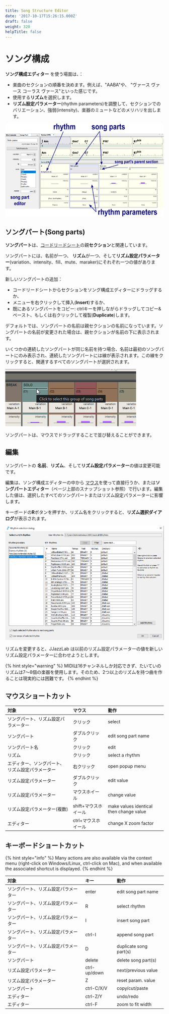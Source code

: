 ```yaml
---
title: Song Structure Editor
date: '2017-10-17T15:26:15.000Z'
draft: false
weight: 320
helpTitle: false
---
```


# ソング構成

**ソング構成エディター** を使う場面は、：

* 楽曲のセクションの順番を決めます。例えば、"AABA"や、 "ヴァース ヴァース コーラス ヴァース"といった感じです。
* 使用する**リズム**を選択します。 
* **リズム設定パラメーター**\(rhythm parameters\)を調整して、セクションでのバリエーション、強弱\(intensity\)、楽器のミュートなどのメリハリを出します。

![](../../.gitbook/assets/songstructureeditor.png)

## ソングパート\(Song parts\)

**ソングパート**は、[コードリードシート](chord-lead-sheet.md)の親**セクション**と関連しています。

ソングパートには、名前が一つ、 **リズム**が一つ、そして**リズム設定パラメーター**\(variation、intensity、fill、mute、maraker\)にそれぞれ一つの値があります。

新しいソングパートの追加：

* コードリードシートからセクションをソング構成エディターにドラッグするか、
* メニューを右クリックして挿入\(**Insert**\)するか、
* 既にあるソングパートをコピー: ctrlキーを押しながらドラッグしてコピー&ペースト、もしくは右クリックして複製\(**Duplicate**\)します。

デフォルトでは、ソングパートの名前は親セクションの名前になっています。ソングパートの名前が変更された場合は、親セクションが名前の下に表示されます。

いくつかの連続したソングパートが同じ名前を持つ場合、名前は最初のソングパートにのみ表示され、連続したソングパートには線が表示されます。この線をクリックすると、関連するすべてのソングパートが選択されます。

![](../../.gitbook/assets/songparts-samename.png)

ソングパートは、マウスでドラッグすることで並び替えることができます。

## 編集

ソングパートの **名前**、**リズム**、そして**リズム設定パラメーター**の値は変更可能です。

編集は、ソング構成エディターの中から [マウス](song-structure.md#mouse-shortcuts)を使って直接行うか、または**ソングパートエディター**（ページ上部のスナップショット参照）で行います。編集した値は、選択したすべてのソングパートまたはリズム設定パラメーターに影響します。

キーボードの**R**ボタンを押すか、リズム名をクリックすると、**リズム選択ダイアログ**が表示されます。

![](../../.gitbook/assets/rhythm-selection-dialog.png)

リズムを変更すると、JJazzLab は以前のリズム設定パラメーターの値を新しいリズム設定パラメーターに合わせようとします。

{% hint style="warning" %}
MIDIは16チャンネルしか対応できず、たいていのリズムは7～8個の楽器を使用します。そのため、2つ以上のリズムを持つ曲を作ることは現実的には困難です。
{% endhint %}

## マウスショートカット

| 対象 | マウス | 動作 |
| :--- | :--- | :--- |
| ソングパート、リズム設定パラメーター | クリック | select |
| ソングパート | ダブルクリック | edit song part name |
| ソングパート名 | クリック | edit  |
| リズム | クリック | select a rhythm |
| エディター、ソングパート、リズム設定パラメーター | 右クリック | open popup menu |
| リズム設定パラメーター | ダブルクリック | edit value |
| リズム設定パラメーター | マウスホイール | change value |
| リズム設定パラメーター\(複数\) | shift+マウスホイール | make values identical then change value |
| エディター | ctrl+マウスホイール | change X zoom factor |

## キーボードショートカット

{% hint style="info" %}
Many actions are also available via the context menu \(right-click on Windows/Linux, ctrl-click on Mac\), and when available the associated shortcut is displayed.
{% endhint %}

| 対象 | キー | 動作 |
| :--- | :--- | :--- |
| ソングパート、リズム設定パラメーター | enter | edit song part name |
| ソングパート、リズム設定パラメーター | R | select rhythm |
| ソングパート、リズム設定パラメーター | I | insert song part |
| ソングパート、リズム設定パラメーター | ctrl-I | append song part |
| ソングパート、リズム設定パラメーター | D | duplicate song part\(s\) |
| ソングパート | delete | delete song part\(s\) |
| リズム設定パラメーター | ctrl-up/down | next/previous value |
| リズム設定パラメーター | Z | reset param. value |
| ソングパート | ctrl-C/X/V | copy/cut/paste |
| エディター | ctrl-Z/Y | undo/redo |
| エディター | ctrl-F | zoom to fit width |

